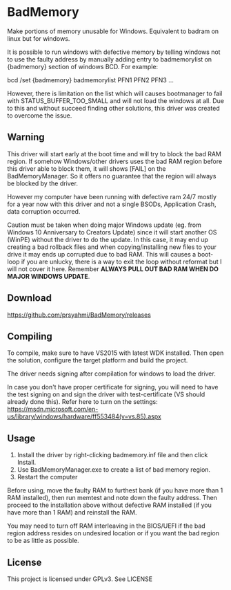# BadMemory
Make portions of memory unusable for Windows. Equivalent to badram on linux but for windows.

It is possible to run windows with defective memory by telling windows not to use the faulty address by manually adding entry to badmemorylist on {badmemory} section of windows BCD.
For example:

  bcd /set {badmemory} badmemorylist PFN1 PFN2 PFN3 ...

However, there is limitation on the list which will causes bootmanager to fail with STATUS_BUFFER_TOO_SMALL and will not load the windows at all. Due to this and without succeed finding other solutions, this driver was created to overcome the issue.

## Warning
This driver will start early at the boot time and will try to block the bad RAM region. If somehow Windows/other drivers uses the bad RAM region before this driver able to block them, it will shows [FAIL] on the BadMemoryManager. So it offers no guarantee that the region will always be blocked by the driver.

However my computer have been running with defective ram 24/7 mostly for a year now with this driver and not a single BSODs, Application Crash, data corruption occurred.

Caution must be taken when doing major Windows update (eg. from Windows 10 Anniversary to Creators Update) since it will start another OS (WinPE) without the driver to do the update. In this case, it may end up creating a bad rollback files and when copying/installing new files to your drive it may ends up corrupted due to bad RAM. This will causes a boot-loop if you are unlucky, there is a way to exit the loop without reformat but I will not cover it here. Remember **ALWAYS PULL OUT BAD RAM WHEN DO MAJOR WINDOWS UPDATE**.

## Download
https://github.com/prsyahmi/BadMemory/releases

## Compiling
To compile, make sure to have VS2015 with latest WDK installed. Then open the solution, configure the target platform and build the project.

The driver needs signing after compilation for windows to load the driver.

In case you don't have proper certificate for signing, you will need to have the test signing on and sign the driver with test-certificate (VS should already done this).
Refer here to turn on the settings: https://msdn.microsoft.com/en-us/library/windows/hardware/ff553484(v=vs.85).aspx

## Usage
1. Install the driver by right-clicking badmemory.inf file and then click Install.
2. Use BadMemoryManager.exe to create a list of bad memory region.
3. Restart the computer

Before using, move the faulty RAM to furthest bank (if you have more than 1 RAM installed), then run memtest and note down the faulty address. Then proceed to the installation above without defective RAM installed (if you have more than 1 RAM) and reinstall the RAM.

You may need to turn off RAM interleaving in the BIOS/UEFI if the bad region address resides on undesired location or if you want the bad region to be as little as possible.

## License
This project is licensed under GPLv3. See LICENSE
